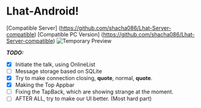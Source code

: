 # Lhat-Android!
[Compatible Server] (https://github.com/shacha086/Lhat-Server-compatible)
[Compatible PC Version] (https://github.com/shacha086/Lhat-Server-compatible)
![Temporary Preview](https://user-images.githubusercontent.com/50512232/167887169-90c8dcc2-7864-4a01-b902-e33ccc273b93.jpg)

***TODO:***
- [x] Initiate the talk, using OnlineList
- [ ] Message storage based on SQLite 
- [x] Try to make connection closing, **quote**, normal, **quote**.
- [x] Making the Top Appbar
- [ ] Fixing the TapBack, which are showing strange at the moment.
- [ ] AFTER ALL, try to make our UI better. (Most hard part)
